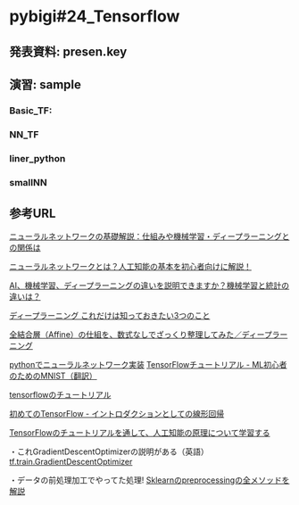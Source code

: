 # pybigi#24_Tensorflow 

## 発表資料: presen.key

## 演習: sample
### Basic_TF:
### NN_TF
### liner_python
### smallNN

## 参考URL
[ニューラルネットワークの基礎解説：仕組みや機械学習・ディープラーニングとの関係は](https://www.sbbit.jp/article/cont1/33345)

[ニューラルネットワークとは？人工知能の基本を初心者向けに解説！](https://udemy.benesse.co.jp/ai/neural-network.html)

[AI、機械学習、ディープラーニングの違いを説明できますか？機械学習と統計の違いは？](https://markezine.jp/article/detail/29471)

[ディープラーニング これだけは知っておきたい3つのこと](https://jp.mathworks.com/discovery/deep-learning.html)

[全結合層（Affine）の仕組を、数式なしでざっくり整理してみた／ディープラーニング](https://arakan-pgm-ai.hatenablog.com/entry/2018/11/05/090000)

[pythonでニューラルネットワーク実装](https://qiita.com/ta-ka/items/bcdfd2d9903146c51dcb)
[TensorFlowチュートリアル - ML初心者のためのMNIST（翻訳）](https://qiita.com/KojiOhki/items/ff6ae04d6cf02f1b6edf)

[tensorflowのチュートリアル](https://www.tensorflow.org/tutorials)

[初めてのTensorFlow - イントロダクションとしての線形回帰](https://qiita.com/TomokIshii/items/f355d8e87d23ee8e0c7a)

[TensorFlowのチュートリアルを通して、人工知能の原理について学習する](https://qiita.com/jintaka1989/items/3b70b5c5541620536fa2)

・これGradientDescentOptimizerの説明がある（英語）
[tf.train.GradientDescentOptimizer](https://www.tensorflow.org/api_docs/python/tf/train/GradientDescentOptimizer)

・データの前処理加工でやってた処理!
[Sklearnのpreprocessingの全メソッドを解説](https://own-search-and-study.xyz/2016/11/23/sklearn%E3%81%AEpreprocessing%E3%81%AE%E5%85%A8%E3%83%A1%E3%82%BD%E3%83%83%E3%83%89%E3%82%92%E8%A7%A3%E8%AA%AC/)


